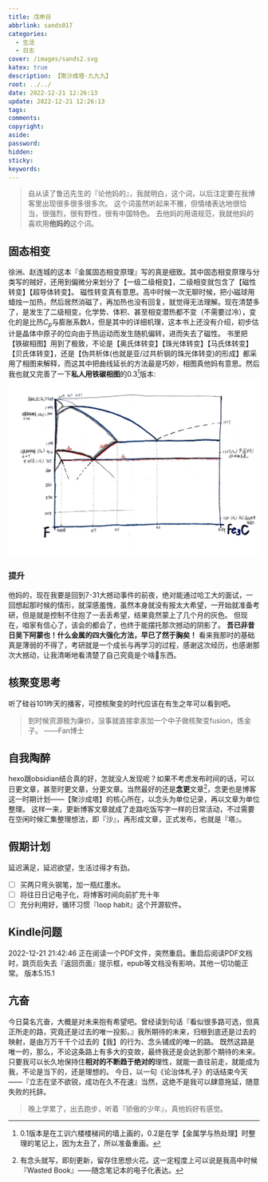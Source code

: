 ```yaml
---
title: 戊申日
abbrlink: sands017
categories:
  - 生活
  - 日志
cover: /images/sands2.svg
katex: true
description: 【聚沙成塔·九九九】
root: ../../
date: 2022-12-21 12:26:13
update: 2022-12-21 12:26:13
tags:
comments:
copyright:
aside:
password:
hidden:
sticky:
keywords:
---
```


> 自从读了鲁迅先生的『论他妈的』，我就明白，这个词，以后注定要在我博客里出现很多很多很多次。
> 这个词虽然听起来不雅，但情绪表达地很恰当，很强烈，很有野性，很有中国特色。
> 去他妈的用语规范，我就他妈的喜欢用**他妈的**这个词。

## 固态相变
徐洲、赵连城的这本『金属固态相变原理』写的真是细致。其中固态相变原理与分类写的贼好，还用到偏微分来划分了【一级二级相变】，二级相变就包含了【磁性转变】【超导体转变】。
磁性转变真有意思。高中时候一次无聊时候，把小磁球用蜡烛一加热，然后居然消磁了，再加热也没有回复，就觉得无法理解。现在清楚多了，是发生了二级相变，化学势、体积、甚至相变潜热都不变（不需要过冷），变化的是比热$C_p$与膨胀系数$\lambda$，但是其中的详细机理，这本书上还没有介绍，初步估计是晶体中原子的位向由于热运动而发生随机偏转，进而失去了磁性。
书里把【铁碳相图】用到了极致，不论是【奥氏体转变】【珠光体转变】【马氏体转变】【贝氏体转变】，还是【伪共析体(也就是亚/过共析钢的珠光体转变)的形成】都采用了相图来解释，而这其中把曲线延长的方法最是巧妙，相图真他妈有意思。然后我也就又完善了一下**私人用铁碳相图**的0.3[^2]版本:
![私用铁碳相图](../../../images/20221012/IMG_20221221_124445.jpg)
[^2]:0.1版本是在工训六楼楼梯间的墙上画的，0.2是在学【金属学与热处理】时整理的笔记上，因为太丑了，所以准备重画。
### 提升
他妈的，现在我要是回到7-31大撼动事件的前夜，绝对能通过哈工大的面试，一回想起那时候的情形，就深感羞愧，虽然本身就没有报太大希望，一开始就准备考研，但是就是控制不住抱了一丢丢希望，结果竟然蒙上了几个月的灰色。
但现在，咱家有信心了，该会的都会了，也终于能摆托那次撼动的阴影了。
**吾已非昔日吴下阿蒙也！什么金属的四大强化方法，早已了然于胸矣！**
看来我那时的基础真是薄弱的不得了，考研就是一个成长与再学习的过程，感谢这次经历，也感谢那次大撼动，让我清晰地看清楚了自己究竟是个啥🐶东西。

## 核聚变思考
听了硅谷101昨天的播客，可控核聚变的时代应该在有生之年可以看到吧。
> 到时候资源极为廉价，没事就直接拿汞加一个中子做核聚变fusion，炼金子。
> ——Fan博士

## 自我陶醉
hexo跟obsidian结合真的好，怎就没人发现呢？如果不考虑发布时间的话，可以日更文章，甚至时更文章，分更文章。当然最好的还是**念更**文章[^3]，念更也是博客这一时期计划——【聚沙成塔】的核心所在，以念头为单位记录，再以文章为单位整理。
这样一来，更新博客文章就成了走路吃饭写字一样的日常活动，不过需要在空闲时候汇集整理想法，即『沙』，再形成文章，正式发布，也就是『塔』。

[^3]:有念头就写，即刻更新，留存住思想火花。这一定程度上可以说是我高中时候『Wasted Book』——随念笔记本的电子化表达。
## 假期计划
延迟满足，延迟欲望，生活过得才有劲。
- [ ] 买两只弯头钢笔，加一瓶红墨水。
- [ ] 将往日日记电子化，将博客时间向前扩充十年
- [ ] 充分利用好，循环习惯『loop habit』这个开源软件。
## Kindle问题
2022-12-21 21:42:46 正在阅读一个PDF文件，突然重启。重启后阅读PDF文档时，跳页后失去『返回页面』提示框，epub等文档没有影响，其他一切功能正常。
版本5.15.1 
## 亢奋
今日莫名亢奋，大概是对未来抱有希望吧。曾经读到句话『看似很多路可选，但真正所走的路，究竟还是过去的唯一投影。』我所期待的未来，归根到底还是过去的映射，是由万万千千个过去的【我】的行为、念头铺成的唯一的路。
既然这路是唯一的，那么，不论这条路上有多大的变故，最终我还是会达到那个期待的未来。
只要我可以长久地保持住**相对的不断趋于绝对的**理性，就能一直往前走，就能成为我，不论是当下的，还是理想的。
今日，以一句《论治体札子》的话结束今天——『立志在坚不欲锐，成功在久不在速』当然，这绝不是我可以肆意拖延，随意失败的托辞。

> 晚上学累了，出去跑步，听着『骄傲的少年』，真他妈好有感觉。